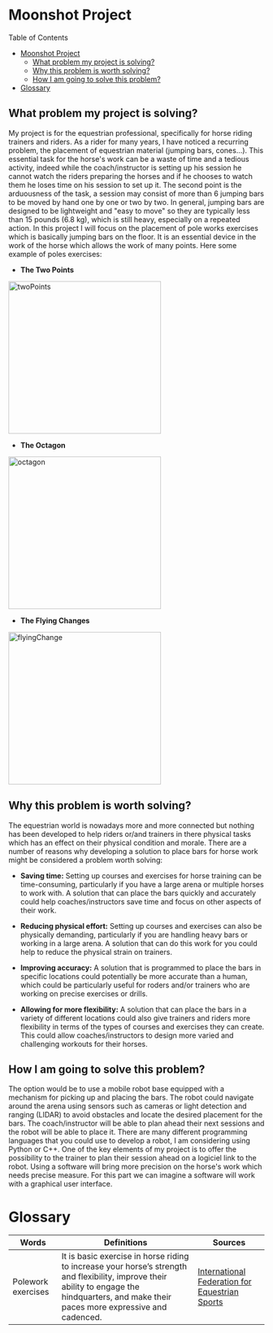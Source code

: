 # Moonshot Project

Table of Contents

- [Moonshot Project](#moonshot-project)
  - [What problem my project is solving?](#what-problem-my-project-is-solving)
  - [Why this problem is worth solving?](#why-this-problem-is-worth-solving)
  - [How I am going to solve this problem?](#how-i-am-going-to-solve-this-problem)
- [Glossary](#glossary)


## What problem my project is solving?

My project is for the equestrian professional, specifically for horse riding trainers and riders. As a rider for many years, I have noticed a recurring problem, the placement of equestrian material (jumping bars, cones...). This essential task for the horse's work can be a waste of time and a tedious activity, indeed while the coach/instructor is setting up his session he cannot watch the riders preparing the horses and if he chooses to watch them he loses time on his session to set up it. The second point is the arduousness of the task, a session may consist of more than 6 jumping bars to be moved by hand one by one or two by two. In general, jumping bars are designed to be lightweight and "easy to move" so they are typically less than 15 pounds (6.8 kg), which is still heavy, especially on a repeated action.
In this project I will focus on the placement of pole works exercises which is basically jumping bars on the floor. It is an essential device in the work of the horse which allows the work of many points.
Here some example of poles exercises:
- **The Two Points**
<img width="300" alt="twoPoints" src="https://user-images.githubusercontent.com/71769490/212657199-17b04e27-e6cc-4e6b-aac1-e5ff35b7e34c.png">
<!--(https://www.petplanequine.co.uk/horse-advice/training-and-competition/training-tips/images/poles-exercises/large/two-points.jpg)-->

- **The Octagon**
<img width="300" alt="octagon" src="https://user-images.githubusercontent.com/71769490/212657392-531c873a-adef-4256-8cc1-bd0e9f248e61.png">
<!--((https://www.petplanequine.co.uk/horse-advice/training-and-competition/training-tips/images/poles-exercises/large/octagon.jpg)-->

- **The Flying Changes**
<img width="300" alt="flyingChange" src="https://user-images.githubusercontent.com/71769490/212657595-c50f19b5-6589-4ab9-a036-0f1d450c09be.png">
<!--((https://www.petplanequine.co.uk/horse-advice/training-and-competition/training-tips/images/poles-exercises/large/flying-changes.jpg)-->

## Why this problem is worth solving?

The equestrian world is nowadays more and more connected but nothing has been developed to help riders or/and trainers in there physical tasks which has an effect on their physical condition and morale. 
There are a number of reasons why developing a solution to place bars for horse work might be considered a problem worth solving:

- **Saving time:** Setting up courses and exercises for horse training can be time-consuming, particularly if you have a large arena or multiple horses to work with. A solution that can place the bars quickly and accurately could help coaches/instructors save time and focus on other aspects of their work.

- **Reducing physical effort:** Setting up courses and exercises can also be physically demanding, particularly if you are handling heavy bars or working in a large arena. A solution that can do this work for you could help to reduce the physical strain on trainers.

- **Improving accuracy:**  A solution that is programmed to place the bars in specific locations could potentially be more accurate than a human, which could be particularly useful for roders and/or trainers who are working on precise exercises or drills.

- **Allowing for more flexibility:** A solution that can place the bars in a variety of different locations could also give trainers and riders more flexibility in terms of the types of courses and exercises they can create. This could allow coaches/instructors to design more varied and challenging workouts for their horses.


## How I am going to solve this problem?
<!-- The option would be to have a jumping bar which can move by itself with accuracy. I already have some and different ideas to do that:
- Continuous tracks or rotating ends -->
The option would be to use a mobile robot base equipped with a mechanism for picking up and placing the bars. The robot could navigate around the arena using sensors such as cameras or light detection and ranging (LIDAR) to avoid obstacles and locate the desired placement for the bars. The coach/instructor will be able to plan ahead their next sessions and the robot will be able to place it.
There are many different programming languages that you could use to develop a robot, I am considering using Python or C++.
One of the key elements of my project is to offer the possibility to the trainer to plan their session ahead on a logiciel link to the robot. Using a software will bring more precision on the horse's work which needs precise measure. For this part we can imagine a software will work with a graphical user interface.

# Glossary
| Words              	| Definitions                                                                                                                                                                                   	| Sources                                                                                                                                	|
|--------------------	|-----------------------------------------------------------------------------------------------------------------------------------------------------------------------------------------------	|----------------------------------------------------------------------------------------------------------------------------------------	|
| Polework exercises 	| It is basic exercise in horse riding to increase your horse’s strength and flexibility, improve their ability to engage the hindquarters, and make their paces more expressive and cadenced. 	| [International Federation for Equestrian Sports](https://www.fei.org/stories/lifestyle/teach-me/3-polework-exercises-strengthen-horse) 	|
